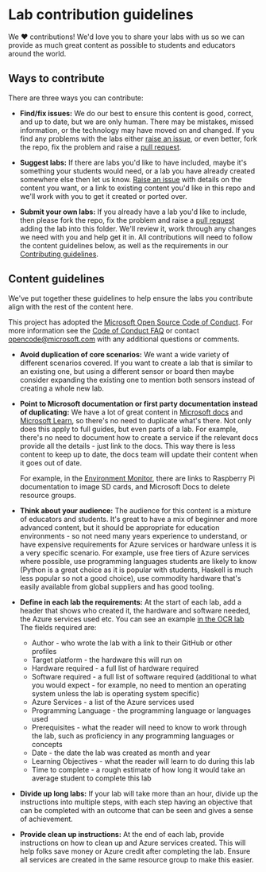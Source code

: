 # Lab contribution guidelines

We ❤️ contributions! We'd love you to share your labs with us so we can provide as much great content as possible to students and educators around the world.

## Ways to contribute

There are three ways you can contribute:

* **Find/fix issues:**
  We do our best to ensure this content is good, correct, and up to date, but we are only human. There may be mistakes, missed information, or the technology may have moved on and changed. If you find any problems with the labs either [raise an issue](https://github.com/microsoft/iot-curriculum/issues), or even better, fork the repo, fix the problem and raise a [pull request](https://github.com/microsoft/iot-curriculum/pulls).

* **Suggest labs:**
  If there are labs you'd like to have included, maybe it's something your students would need, or a lab you have already created somewhere else then let us know. [Raise an issue](https://github.com/microsoft/iot-curriculum/issues) with details on the content you want, or a link to existing content you'd like in this repo and we'll work with you to get it created or ported over.

* **Submit your own labs:**
If you already have a lab you'd like to include, then please fork the repo, fix the problem and raise a [pull request](https://github.com/microsoft/iot-curriculum/pulls) adding the lab into this folder. We'll review it, work through any changes we need with you and help get it in. All contributions will need to follow the content guidelines below, as well as the requirements in our [Contributing guidelines](https://github.com/microsoft/iot-curriculum/blob/main/CONTRIBUTING.md).

## Content guidelines

We've put together these guidelines to help ensure the labs you contribute align with the rest of the content here.

This project has adopted the [Microsoft Open Source Code of Conduct](https://opensource.microsoft.com/codeofconduct/).
For more information see the [Code of Conduct FAQ](https://opensource.microsoft.com/codeofconduct/faq/)
or contact [opencode@microsoft.com](mailto:opencode@microsoft.com) with any additional questions or comments.

* **Avoid duplication of core scenarios:**
  We want a wide variety of different scenarios covered. If you want to create a lab that is similar to an existing one, but using a different sensor or board then maybe consider expanding the existing one to mention both sensors instead of creating a whole new lab.

* **Point to Microsoft documentation or first party documentation instead of duplicating:**
  We have a lot of great content in [Microsoft docs](https://docs.microsoft.com?WT.mc_id=iotcurriculum-github-jabenn) and [Microsoft Learn](https://docs.microsoft.com/learn?WT.mc_id=iotcurriculum-github-jabenn), so there's no need to duplicate what's there. Not only does this apply to full guides, but even parts of a lab. For example, there's no need to document how to create a service if the relevant docs provide all the details - just link to the docs. This way there is less content to keep up to date, the docs team will update their content when it goes out of date.

  For example, in the [Environment Monitor](./iot/environment_monitor/), there are links to Raspberry Pi documentation to image SD cards, and Microsoft Docs to delete resource groups.

* **Think about your audience:**
  The audience for this content is a mixture of educators and students. It's great to have a mix of beginner and more advanced content, but it should be appropriate for education environments - so not need many years experience to understand, or have expensive requirements for Azure services or hardware unless it is a very specific scenario. For example, use free tiers of Azure services where possible, use programming languages students are likely to know (Python is a great choice as it is popular with students, Haskell is much less popular so not a good choice), use commodity hardware that's easily available from global suppliers and has good tooling.

* **Define in each lab the requirements:**
  At the start of each lab, add a header that shows who created it, the hardware and software needed, the Azure services used etc. You can see an example [in the OCR lab](./ai-edge/ocr/README.md) The fields required are:

  * Author - who wrote the lab with a link to their GitHub or other profiles
  * Target platform - the hardware this will run on
  * Hardware required - a full list of hardware required
  * Software required - a full list of software required (additional to what you would expect - for example, no need to mention an operating system unless the lab is operating system specific)
  * Azure Services - a list of the Azure services used
  * Programming Language - the programming language or languages used
  * Prerequisites - what the reader will need to know to work through the lab, such as proficiency in any programming languages or concepts
  * Date - the date the lab was created as month and year
  * Learning Objectives - what the reader will learn to do during this lab
  * Time to complete - a rough estimate of how long it would take an average student to complete this lab

* **Divide up long labs:**
  If your lab will take more than an hour, divide up the instructions into multiple steps, with each step having an objective that can be completed with an outcome that can be seen and gives a sense of achievement.

* **Provide clean up instructions:**
  At the end of each lab, provide instructions on how to clean up and Azure services created. This will help folks save money or Azure credit after completing the lab. Ensure all services are created in the same resource group to make this easier.
